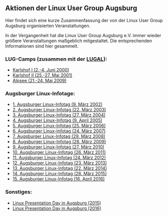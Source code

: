 ## Aktionen der Linux User Group Augsburg
Hier findet sich eine kurze Zusammenfassung der von der Linux User Group Augsburg organisierten Veranstaltungen.

In der Vergangenheit hat die Linux User Group Augsburg e.V. immer wieder größere Veranstaltungen maßgeblich mitgestaltet. Die entsprechenden Informationen sind hier gesammelt.


### LUG-Camps (zusammen mit der <a href="http://www.lugal.de/">LUGAL</a>):
* <a href="LUG-Camp-2000/">Karlshof I (2.-4. Juni 2000)</a>
* <a href="LUG-Camp-2001/">Karlshof II (25.-27. Mai 2001)</a>
* <a href="http://2009.lugcamp.org/">Alpsee (21.-24. Mai 2009)</a>
 
### Augsburger Linux-Infotage:
* <a href="LIT/">1. Augsburger Linux-Infotag (9. März 2002)</a>
* <a href="LIT-2003/">2. Augsburger Linux-Infotag (22. März 2003)</a>
* <a href="LIT-2004/">3. Augsburger Linux-Infotag (27. März 2004)</a>
* <a href="LIT-2005/">4. Augsburger Linux-Infotag (9. April 2005)</a>
* <a href="LIT-2006/">5. Augsburger Linux-Infotag (25. März 2006)</a>
* <a href="LIT-2007/">6. Augsburger Linux-Infotag (24. März 2007)</a>
* <a href="LIT-2008/">7. Augsburger Linux-Infotag (29. März 2008)</a>
* <a href="LIT-2009/">8. Augsburger Linux-Infotag (28. März 2009)</a>
* <a href="LIT-2010/">9. Augsburger Linux-Infotag (27. März 2010)</a>
* <a href="LIT-2011/">10. Augsburger Linux-Infotag (26. März 2011)</a>
* <a href="LIT-2012/">11. Augsburger Linux-Infotag (24. März 2012)</a>
* <a href="LIT-2013/">12. Augsburger Linux-Infotag (23. März 2013)</a>
* <a href="LIT-2014/">13. Augsburger Linux-Infotag (22. März 2014)</a>
* <a href="LIT-2015/">14. Augsburger Linux-Infotag (28. März 2015)</a>
* <a href="LIT-2016/">15. Augsburger Linux-Infotag (16. April 2016)</a>
 
### Sonstiges:
* <a href="LPD-2015/">Linux Presentation Day in Augsburg (2015)</a>
* <a href="LPD-2016-1/">Linux Presentation Day in Augsburg (2016)</a>



